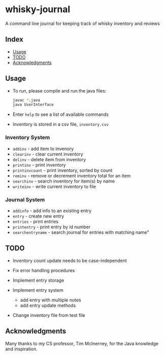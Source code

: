 # whisky-journal

A command line journal for keeping track of whisky inventory and reviews

## Index

- [Usage](#usage)
- [TODO](#todo)
- [Acknowledgments](#acknowledgments)

## Usage

- To run, please compile and run the java files:

  ```bash
  javac *.java
  java UserInterface
  ```

- Enter `help` to see a list of available commands
- Inventory is stored in a csv file, `inventory.csv`

### Inventory System

- `addinv` - add item to invenory
- `clearinv` - clear current inventory
- `delinv` -  delete item from inventory
- `printinv` - print inventory
- `printinvcount` - print inventory, sorted by count
- `reminv` - remove or decrement inventory total for an item
- `searchinv` - search inventory for item(s) by name
- `writeinv` - write current inventory to file

### Journal System

- `addinfo` - add info to an existing entry
- `entry` - create new entry
- `entries` - print entries
- `printentry` - print entry by id number
- `searchentryname` - search journal for entries with matching name"

## TODO

- Inventory count update needs to be case-independent
- Fix error handling procedures

- Implement entry storage
- Implement entry system
  - add entry with multiple notes
  - add entry update methods
- Change inventory file from test file

## Acknowledgments

Many thanks to my CS professor, Tim McInerney, for the Java knowledge and inspiration.

